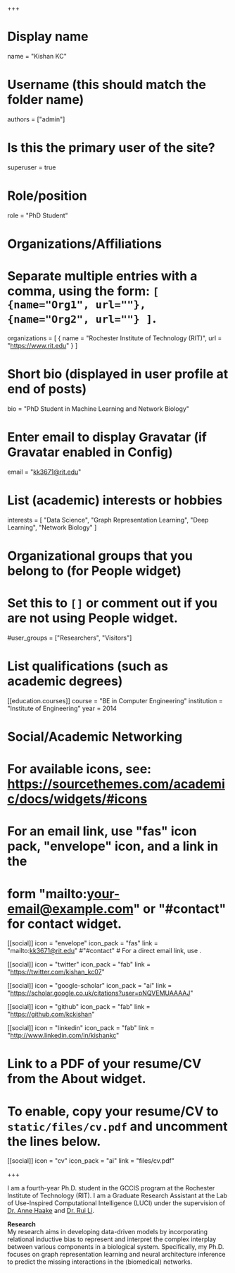 +++
# Display name
name = "Kishan KC"

# Username (this should match the folder name)
authors = ["admin"]

# Is this the primary user of the site?
superuser = true

# Role/position
role = "PhD Student"

# Organizations/Affiliations
#   Separate multiple entries with a comma, using the form: `[ {name="Org1", url=""}, {name="Org2", url=""} ]`.
organizations = [ { name = "Rochester Institute of Technology (RIT)", url = "https://www.rit.edu" } ]

# Short bio (displayed in user profile at end of posts)
bio = "PhD Student in Machine Learning and Network Biology"

# Enter email to display Gravatar (if Gravatar enabled in Config)
email = "kk3671@rit.edu"

# List (academic) interests or hobbies
interests = [
    "Data Science",
    "Graph Representation Learning",
    "Deep Learning",
    "Network Biology"
]

# Organizational groups that you belong to (for People widget)
#   Set this to `[]` or comment out if you are not using People widget.
#user_groups = ["Researchers", "Visitors"]

# List qualifications (such as academic degrees)
[[education.courses]]
  course = "BE in Computer Engineering"
  institution = "Institute of Engineering"
  year = 2014

# Social/Academic Networking
# For available icons, see: https://sourcethemes.com/academic/docs/widgets/#icons
#   For an email link, use "fas" icon pack, "envelope" icon, and a link in the
#   form "mailto:your-email@example.com" or "#contact" for contact widget.

[[social]]
  icon = "envelope"
  icon_pack = "fas"
  link = "mailto:kk3671@rit.edu" #"#contact"  # For a direct email link, use .

[[social]]
  icon = "twitter"
  icon_pack = "fab"
  link = "https://twitter.com/kishan_kc07"

[[social]]
  icon = "google-scholar"
  icon_pack = "ai"
  link = "https://scholar.google.co.uk/citations?user=pNQVEMUAAAAJ"

[[social]]
  icon = "github"
  icon_pack = "fab"
  link = "https://github.com/kckishan"
  
[[social]]
  icon = "linkedin"
  icon_pack = "fab"
  link = "http://www.linkedin.com/in/kishankc"

# Link to a PDF of your resume/CV from the About widget.
# To enable, copy your resume/CV to `static/files/cv.pdf` and uncomment the lines below.
 [[social]]
   icon = "cv"
   icon_pack = "ai"
   link = "files/cv.pdf"

+++

I am a fourth-year Ph.D. student in the GCCIS program at the Rochester Institute of Technology (RIT). I am a Graduate Research Assistant at the Lab of Use-Inspired Computational Intelligence (LUCI) under the supervision of [Dr. Anne Haake](https://www.rit.edu/directory/arhics-anne-haake) and [Dr. Rui Li](https://ruililuci.com).

**Research**\
My research aims in developing data-driven models by incorporating relational inductive bias to represent and interpret the complex interplay between various components in a biological system. Specifically, my Ph.D. focuses on graph representation learning and neural architecture inference to predict the missing interactions in the (biomedical) networks. 


